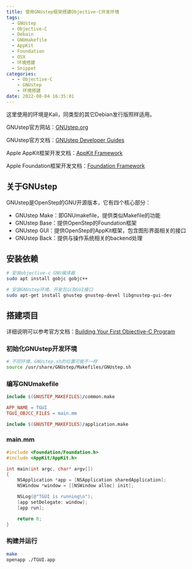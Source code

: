 ```yaml
---
title: 使用GNUstep框架搭建Objective-C开发环境
tags:
  - GNUstep
  - Objective-C
  - Debain
  - GNUmakefile
  - AppKit
  - Foundation
  - OSX
  - 环境搭建
  - Snippet
categories:
  - - Objective-C
    - GNUstep
    - 环境搭建
date: 2022-08-04 16:35:01
---
```



这里使用的环境是Kali，同类型的其它Debian发行版照样适用。

GNUstep官方网站：[GNUstep.org](http://gnustep.org/)

GNUstep官方文档：[GNUstep Developer Guides](http://wiki.gnustep.org/index.php/Developer_Guides)

Apple AppKit框架开发文档：[AppKit Framework](https://developer.apple.com/documentation/appkit?language=objc)

Apple Foundation框架开发文档：[Foundation Framework](https://developer.apple.com/documentation/foundation?language=objc)

## 关于GNUstep

GNUstep是OpenStep的GNU开源版本，它有四个核心部分：

- GNUstep Make：即GNUmakefile，提供类似Makefile的功能
- GNUstep Base：提供OpenStep的Foundation框架
- GNUstep GUI：提供OpenStep的AppKit框架，包含图形界面相关的接口
- GNUstep Back：提供与操作系统相关的backend处理

## 安装依赖

```bash
# 安装objective-c GNU编译器
sudo apt install gobjc gobjc++
```

```bash
# 安装GNUstep环境、开发包以及GUI接口
sudo apt-get install gnustep gnustep-devel libgnustep-gui-dev
```

## 搭建项目

详细说明可以参考官方文档：[Building Your First Objective-C Program](http://www.gnustep.org/resources/documentation/Developer/Base/ProgrammingManual/manual_1.html#What-is-GNUstep_003f)

### 初始化GNUstep开发环境

```bash
# 不同环境，GNUstep.sh的位置可能不一样
source /usr/share/GNUstep/Makefiles/GNUstep.sh
```

### 编写GNUmakefile

```makefile
include $(GNUSTEP_MAKEFILES)/common.make

APP_NAME = TGUI
TGUI_OBJCC_FILES = main.mm

include $(GNUSTEP_MAKEFILES)/application.make
```

### main.mm

```objective-c
#include <Foundation/Foundation.h>
#include <AppKit/AppKit.h>

int main(int argc, char* argv[])
{
    NSApplication *app = [NSApplication sharedApplication];
    NSWindow *window = [[NSWindow alloc] init];

    NSLog(@"TGUI is running\n");
    [app setDelegate: window];
    [app run];

    return 0;
}
```

### 构建并运行

```bash
make
openapp ./TGUI.app
```

